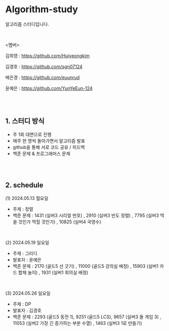 # Algorithm-study
알고리즘 스터디입니다.

<br>


<멤버>


김희영 : https://github.com/Huiyeongkim

김경호 : https://github.com/sgn07124

배은경 : https://github.com/euunrud

윤예은 : https://github.com/YunYeEun-124

<br>
<br>


## 1. 스터디 방식
- 주 1회 대면으로 진행
- 매주 한 명씩 돌아가면서 알고리즘 발표
- github을 통해 서로 코드 공유 / 피드백
- 백준 문제 & 프로그래머스 문제

<br>
<br>




## 2. schedule
(1) 2024.05.13 월요일
- 주제 : 정렬
- 백준 문제 :
 1431 (실버3 시리얼 번호) , 2910 (실버3 빈도 정렬) , 7795 (실버3 먹을 것인가 먹힐 것인가) , 10825 (실버4 국영수)


<br>

(2) 2024.05.19 일요일
- 주제 : 그리디
- 발표자 : 윤예은
- 백준 문제 :
 2170	(골드5 선 긋기) , 11000 (골드5 강의실 배정) , 15903 (실버1 카드 합체 놀이) , 1931	(실버1 회의실 배정)

<br>

(3) 2024.05.26 일요일
- 주제 : DP
- 발표자 : 김경호
- 백준 문제 :
 2293 (골드5 동전 1), 9251	(골드5 LCS), 9657	(실버3 돌 게임 3) , 11053	(실버2 가장 긴 증가하는 부분 수열) , 1463	(실버3 1로 만들기)

<br>






 





